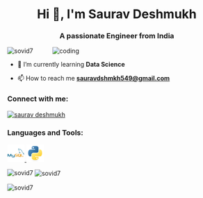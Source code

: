 <h1 align="center">Hi 👋, I'm Saurav Deshmukh</h1>
<h3 align="center">A passionate Engineer from India</h3>
<img align="right" alt="coding" width="400" src"https://miro.medium.com/max/828/0*7Q3yvSIv_t0ioJ-Z.gif">
 <img src="https://komarev.com/ghpvc/?username=sovid7&label=Profile%20views&color=0e75b6&style=flat" alt="sovid7" /> </p>

- 🌱 I’m currently learning **Data Science**

- 📫 How to reach me **sauravdshmkh549@gmail.com**

<h3 align="left">Connect with me:</h3>
<p align="left">
<a href="https://linkedin.com/in/saurav deshmukh" target="blank"><img align="center" src="https://raw.githubusercontent.com/rahuldkjain/github-profile-readme-generator/master/src/images/icons/Social/linked-in-alt.svg" alt="saurav deshmukh" height="30" width="40" /></a>
</p>

<h3 align="left">Languages and Tools:</h3>
<p align="left"> <a href="https://www.mysql.com/" target="_blank" rel="noreferrer"> <img src="https://raw.githubusercontent.com/devicons/devicon/master/icons/mysql/mysql-original-wordmark.svg" alt="mysql" width="40" height="40"/> </a> <a href="https://www.python.org" target="_blank" rel="noreferrer"> <img src="https://raw.githubusercontent.com/devicons/devicon/master/icons/python/python-original.svg" alt="python" width="40" height="40"/> </a> </p>

<p><img align="left" src="https://github-readme-stats.vercel.app/api/top-langs?username=sovid7&show_icons=true&locale=en&layout=compact" alt="sovid7" /></p>

<p>&nbsp;<img align="center" src="https://github-readme-stats.vercel.app/api?username=sovid7&show_icons=true&locale=en" alt="sovid7" /></p>

<p><img align="center" src="https://github-readme-streak-stats.herokuapp.com/?user=sovid7&" alt="sovid7" /></p>
